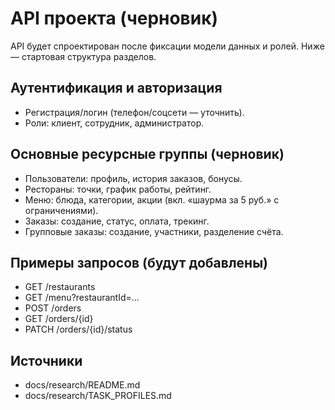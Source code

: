 # API проекта (черновик)

API будет спроектирован после фиксации модели данных и ролей. Ниже — стартовая структура разделов.

## Аутентификация и авторизация
- Регистрация/логин (телефон/соцсети — уточнить).
- Роли: клиент, сотрудник, администратор.

## Основные ресурсные группы (черновик)
- Пользователи: профиль, история заказов, бонусы.
- Рестораны: точки, график работы, рейтинг.
- Меню: блюда, категории, акции (вкл. «шаурма за 5 руб.» с ограничениями).
- Заказы: создание, статус, оплата, трекинг.
- Групповые заказы: создание, участники, разделение счёта.

## Примеры запросов (будут добавлены)
- GET /restaurants
- GET /menu?restaurantId=...
- POST /orders
- GET /orders/{id}
- PATCH /orders/{id}/status

## Источники
- docs/research/README.md
- docs/research/TASK_PROFILES.md
